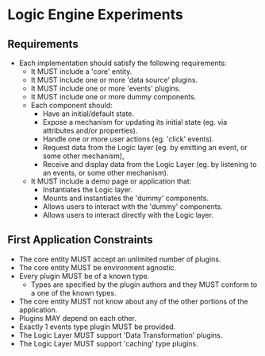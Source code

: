 # Logic Engine Experiments

## Requirements
- Each implementation should satisfy the following requirements:
  - It MUST include a 'core' entity.
  - It MUST include one or more 'data source' plugins.
  - It MUST include one or more 'events' plugins.
  - It MUST include one or more dummy components.
  - Each component should:
    - Have an initial/default state.
    - Expose a mechanism for updating its initial state (eg. via attributes and/or properties).
    - Handle one or more user actions (eg. 'click' events).
    - Request data from the Logic layer (eg. by emitting an event, or some other mechanism),
    - Receive and display data from the Logic Layer (eg. by listening to an events, or some other mechanism).
  - It MUST include a demo page or application that:
    - Instantiates the Logic layer.
    - Mounts and instantiates the 'dummy' components.
    - Allows users to interact with the 'dummy' components.
    - Allows users to interact directly with the Logic layer.

## First Application Constraints
- The core entity MUST accept an unlimited number of plugins.
- The core entity MUST be environment agnostic.
- Every plugin MUST be of a known type.
  - Types are specified by the plugin authors and they MUST conform to a one of the known types.
- The core entity MUST not know about any of the other portions of the application.
- Plugins MAY depend on each other.
- Exactly 1 events type plugin MUST be provided.
- The Logic Layer MUST support 'Data Transformation' plugins.
- The Logic Layer MUST support 'caching' type plugins.
